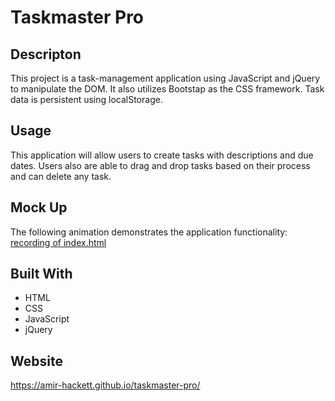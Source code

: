 # Taskmaster Pro

## Descripton
This project is a task-management application using JavaScript and jQuery to manipulate the DOM. It also utilizes Bootstap as the CSS framework. Task data is persistent using localStorage.

## Usage
This application will allow users to create tasks with descriptions and due dates. Users also are able to drag and drop tasks based on their process and can delete any task.

## Mock Up
The following animation demonstrates the application functionality:
[recording of index.html](./assets/screen-record.gif)

## Built With
* HTML
* CSS
* JavaScript
* jQuery

## Website
https://amir-hackett.github.io/taskmaster-pro/